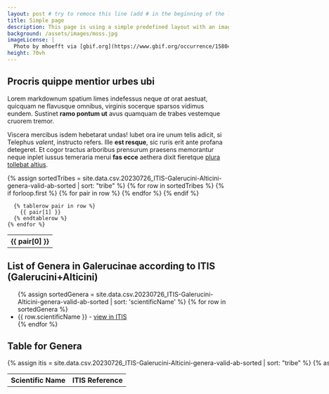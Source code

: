 ```yaml
---
layout: post # try to remoce this line (add # in the beginning of the line to make it a comment) - then the layout will change, but the content remain the same
title: Simple page
description: This page is using a simple predefined layout with an image, a title and some body text
background: /assets/images/moss.jpg
imageLicense: |
  Photo by mhoefft via [gbif.org](https://www.gbif.org/occurrence/1580487687)
height: 70vh
---
```


## Procris quippe mentior urbes ubi

Lorem markdownum spatium limes indefessus neque _at_ orat aestuat, quicquam ne
flavusque omnibus, virginis socerque sparsos vidimus eundem. Sustinet **ramo
pontum ut** avus quamquam de trabes vestemque cruorem tremor.

Viscera mercibus isdem hebetarat undas! Iubet ora ire unum telis adicit, si
Telephus _valent_, instructo refers. Ille **est resque**, sic ruris erit ante
profana detegeret. Et cogor tractus arboribus prensurum praesens memorantur
neque inplet iussus temeraria merui **fas ecce** aethera dixit fieretque [plura
tollebat altius](http://virgineusque.net/est.html).

<div class="overflow-auto table is-narrow is-fullwidth is-hoverable" markdown="block">
  <table>
  {% assign sortedTribes = site.data.csv.20230726_ITIS-Galerucini-Alticini-genera-valid-ab-sorted | sort: "tribe" %}
{% for row in sortedTribes %}
{% if forloop.first %}

<tr>
{% for pair in row %}
<th>{{ pair[0] }}</th>
{% endfor %}
</tr>
{% endif %}

      {% tablerow pair in row %}
        {{ pair[1] }}
      {% endtablerow %}
    {% endfor %}

  </table>
</div>

<!-- Using vars: -->

## List of Genera in Galerucinae according to ITIS (Galerucini+Alticini)

<div>
<ul>
{% assign sortedGenera = site.data.csv.20230726_ITIS-Galerucini-Alticini-genera-valid-ab-sorted | sort: 'scientificName' %}
{% for row in sortedGenera %}
 <li>
  {{ row.scientificName }} - <a href="https://www.itis.gov/servlet/SingleRpt/SingleRpt?search_topic=TSN&search_value={{row.taxonID}}" target=_blank>
    view in ITIS
  </a>
 </li>
  {% endfor %}
</ul>
</div>

## Table for Genera

<div class="overflow-auto" style="white-space: nowrap;" markdown="block">
  <table>
  {% assign itis = site.data.csv.20230726_ITIS-Galerucini-Alticini-genera-valid-ab-sorted | sort: "tribe" %}
  {% assign header = itis[0] %}
  <tr>
    <th>Scientific Name</th>
    <th>ITIS Reference</th>
  </tr>
  </table>
</div>
